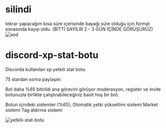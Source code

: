 # silindi
tekrar yapacağım kısa süre içerisinde bayağı süre olduğu için format esnasında kayıp oldu.
(BİTTİ SAYILIR 2 - 3 GÜN İÇİNDE GÖRÜŞÜRÜZ)
![asd](https://user-images.githubusercontent.com/68235392/148837958-d1d65224-ce6e-4599-8eb1-a4ae942fdfe3.png)

# discord-xp-stat-botu
Discorda kullanılan xp yetkili stat botu 

75 stardan sonra paylaşılır.

Bot daha %65 bitirildi ana görevini görüyor moderasyon, register ve invite botunuzla birlikte çalıştırabileceğiniz basit hoş bir bot.

Botun içindeki sistemler (%65);
Otomatik yetki yükseltimi sistemi
Market sistemi 
Tag aldırma sistemi


![yetkili-stat-botu](https://user-images.githubusercontent.com/68235392/136702111-5bf0e6de-0719-4770-a675-6a4e1dd1804c.png)
